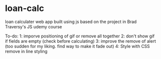 # loan-calc
loan calculater web app built using js
based on the project in Brad Traversy's JS udemy course

To-do:
1: imporve positioning of gif or remove all together
2: don't show gif if fields are empty (check before calculating)
3: improve the remove of alert (too sudden for my liking. find way to make it fade out)
4: Style with CSS remove in line styling
